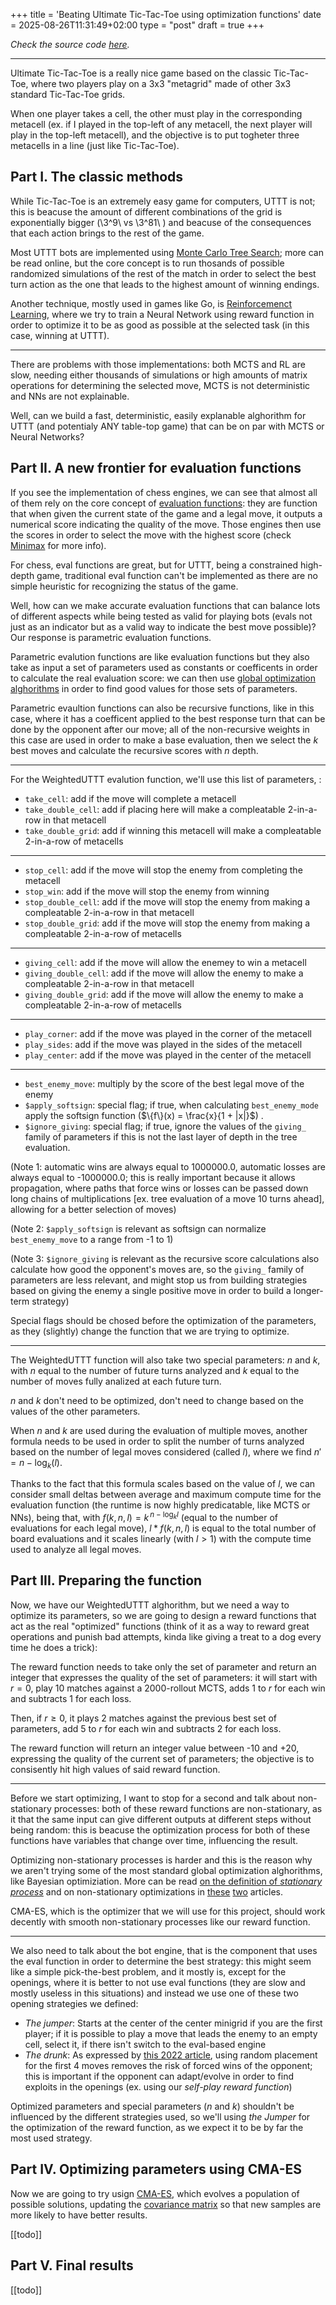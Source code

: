 +++
title = 'Beating Ultimate Tic-Tac-Toe using optimization functions'
date = 2025-08-26T11:31:49+02:00
type = "post"
draft = true
+++

*Check the source code [here](https://github.com/gi-dellav/WeightedUTTT).*


---


Ultimate Tic-Tac-Toe is a really nice game based on the classic Tic-Tac-Toe, where two players play on a 3x3 "metagrid" made of other 3x3 standard Tic-Tac-Toe grids.

When one player takes a cell, the other must play in the corresponding metacell (ex. if I played in the top-left of any metacell, the next player will play in the top-left metacell), and the objective is to put togheter three metacells in a line (just like Tic-Tac-Toe).

## Part I. The classic methods

While Tic-Tac-Toe is an extremely easy game for computers, UTTT is not; this is beacuse the amount of different combinations of the grid is exponentially bigger (\3^9\ vs \3^81\ ) and beacuse of the consequences that each action brings to the rest of the game.

Most UTTT bots are implemented using [Monte Carlo Tree Search](https://en.wikipedia.org/wiki/Monte_Carlo_tree_search); more can be read online, but the core concept is to run thosands of possible randomized simulations of the rest of the match in order to select the best turn action as the one that leads to the highest amount of winning endings.

Another technique, mostly used in games like Go, is [Reinforcemenct Learning](https://en.wikipedia.org/wiki/Reinforcement_learning), where we try to train a Neural Network using reward function in order to optimize it to be as good as possible at the selected task (in this case, winning at UTTT).

---

There are problems with those implementations: both MCTS and RL are slow, needing either thousands of simulations or high amounts of matrix operations for determining the selected move, MCTS is not deterministic and NNs are not explainable.

Well, can we build a fast, deterministic, easily explanable alghorithm for UTTT (and potentialy ANY table-top game) that can be on par with MCTS or Neural Networks?

## Part II. A new frontier for evaluation functions

If you see the implementation of chess engines, we can see that almost all of them rely on the core concept of [evaluation functions](https://en.wikipedia.org/wiki/Evaluation_function): they are function that when given the current state of the game and a legal move, it outputs a numerical score indicating the quality of the move. Those engines then use the scores in order to select the move with the highest score (check [Minimax](https://en.wikipedia.org/wiki/Minimax) for more info).

For chess, eval functions are great, but for UTTT, being a constrained high-depth game, traditional eval function can't be implemented as there are no simple heuristic for recognizing the status of the game.

Well, how can we make accurate evaluation functions that can balance lots of different aspects while being tested as valid for playing bots (evals not just as an indicator but as a valid way to indicate the best move possible)? Our response is parametric evaluation functions.

Parametric evalution functions are like evaluation functions but they also take as input a set of parameters used as constants or coefficents in order to calculate the real evaluation score: we can then use [global optimization alghorithms](https://en.wikipedia.org/wiki/Global_optimization) in order to find good values for those sets of parameters.

Parametric evaultion functions can also be recursive functions, like in this case, where it has a coefficent applied to the best response turn that can be done by the opponent after our move; all of the non-recursive weights in this case are used in order to make a base evaluation, then we select the *k* best moves and calculate the recursive scores with *n* depth.

---


For the WeightedUTTT evalution function, we'll use this list of parameters, :

- `take_cell`: add if the move will complete a metacell
- `take_double_cell`: add if placing here will make a compleatable 2-in-a-row in that metacell
- `take_double_grid`: add if winning this metacell will make a compleatable 2-in-a-row of metacells

---

- `stop_cell`: add if the move will stop the enemy from completing the metacell
- `stop_win`: add if the move will stop the enemy from winning
- `stop_double_cell`: add if the move will stop the enemy from making a compleatable 2-in-a-row in that metacell
- `stop_double_grid`: add if the move will stop the enemy from making a compleatable 2-in-a-row of metacells

---

- `giving_cell`: add if the move will allow the enemey to win a metacell
- `giving_double_cell`: add if the move will allow the enemy to make a compleatable 2-in-a-row in that metacell
- `giving_double_grid`: add if the move will allow the enemy to make a compleatable 2-in-a-row of metacells

---

- `play_corner`: add if the move was played in the corner of the metacell
- `play_sides`: add if the move was played in the sides of the metacell
- `play_center`: add if the move was played in the center of the metacell

---

- `best_enemy_move`: multiply by the score of the best legal move of the enemy
- `$apply_softsign`: special flag; if true, when calculating `best_enemy_mode` apply the softsign function ($\{f\}(x) = \frac{x}{1 + |x|}$)    .
- `$ignore_giving`: special flag; if true, ignore the values of the `giving_` family of parameters if this is not the last layer of depth in the tree evaluation.

(Note 1: automatic wins are always equal to 1000000.0, automatic losses are always equal to -1000000.0; this is really important because it allows propagation, where paths that force wins or losses can be passed down long chains of multiplications [ex. tree evaluation of a move 10 turns ahead], allowing for a better selection of moves)

(Note 2: `$apply_softsign` is relevant as softsign can normalize `best_enemy_move` to a range from -1 to 1)

(Note 3: `$ignore_giving` is relevant as the recursive score calculations also calculate how good the opponent's moves are, so the `giving_` family of parameters are less relevant, and might stop us from building strategies based on giving the enemy a single positive move in order to build a longer-term strategy)

Special flags should be chosed before the optimization of the parameters, as they (slightly) change the function that we are trying to optimize.

---


The WeightedUTTT function will also take two special parameters: *n* and *k*, with *n* equal to the number of future turns analyzed and *k* equal to the number of moves fully analized at each future turn.

*n* and *k* don't need to be optimized, don't need to change based on the values of the other parameters.

When *n* and *k* are used during the evaluation of multiple moves, another formula needs to be used in order to split the number of turns analyzed based on the number of legal moves considered (called *l*), where we find $n' = n - \log_k(l)$.

Thanks to the fact that this formula scales based on the value of *l*, we can consider small deltas between average and maximum compute time for the evaluation function (the runtime is now highly predicatable, like MCTS or NNs), being that, with $f(k,n,l) = k^{\,n - \log_k l}$ (equal to the number of evaluations for each legal move), $l*f(k,n,l)$ is equal to the total number of board evaluations and it scales linearly (with $l>1$) with the compute time used to analyze all legal moves.


## Part III. Preparing the function

Now, we have our WeightedUTTT alghorithm, but we need a way to optimize its parameters, so we are going to design a reward functions that act as the real "optimized" functions (think of it as a way to reward great operations and punish bad attempts, kinda like giving a treat to a dog every time he does a trick):

The reward function needs to take only the set of parameter and return an integer that expresses the quality of the set of parameters: it will start with $r=0$, play 10 matches against a 2000-rollout MCTS, adds 1 to $r$ for each win and subtracts 1 for each loss.

Then, if $r \geq 0$, it plays 2 matches against the previous best set of parameters, add 5 to $r$ for each win and subtracts 2 for each loss.

The reward function will return an integer value between -10 and +20, expressing the quality of the current set of parameters; the objective is to consisently hit high values of said reward function.

---


Before we start optimizing, I want to stop for a second and talk about non-stationary processes: both of these reward functions are non-stationary, as it that the same input can give different outputs at different steps without being random: this is beacuse the optimization process for both of these functions have variables that change over time, influencing the result.

Optimizing non-stationary processes is harder and this is the reason why we aren't trying some of the most standard global optimization alghorithms, like Bayesian optimiziation. More can be read [on the definition of *stationary process*](https://en.wikipedia.org/wiki/Stationary_process) and on non-stationary optimizations in [these](https://arxiv.org/abs/2506.02980) [two](https://arxiv.org/abs/1307.5449) articles.

CMA-ES, which is the optimizer that we will use for this project, should work decently with smooth non-stationary processes like our reward function.

---

We also need to talk about the bot engine, that is the component that uses the eval function in order to determine the best strategy: this might seem like a simple pick-the-best problem, and it mostly is, except for the openings, where it is better to not use eval functions (they are slow and mostly useless in this situations) and instead we use one of these two opening strategies we defined:
- *The jumper*: Starts at the center of the center minigrid if you are the first player; if it is possible to play a move that leads the enemy to an empty cell, select it, if there isn't switch to the eval-based engine
- *The drunk*: As expressed by [this 2022 article](https://arxiv.org/pdf/2207.06239), using random placement for the first 4 moves removes the risk of forced wins of the opponent; this is important if the opponent can adapt/evolve in order to find exploits in the openings (ex. using our *self-play reward function*)

Optimized parameters and special parameters (*n* and *k*) shouldn't be influenced by the different strategies used, so we'll using *the Jumper* for the optimization of the reward function, as we expect it to be by far the most used strategy.

## Part IV. Optimizing parameters using CMA-ES

Now we are going to try usign [CMA-ES](https://en.wikipedia.org/wiki/CMA-ES), which evolves a population of possible solutions, updating the [covariance matrix](https://en.wikipedia.org/wiki/Covariance_matrix) so that new samples are more likely to have better results.

[[todo]]

## Part V. Final results

[[todo]]
